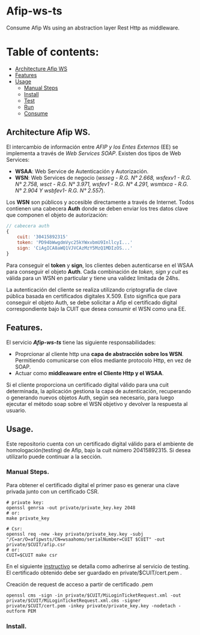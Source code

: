# Afip-ws-ts
Consume Afip Ws using an abstraction layer Rest Http as middleware.

# Table of contents:
- [Architecture Afip WS](#arquitectura_ws_afip)
- [Features](#features)
- [Usage](#usage)
  - [Manual Steps](#manual_steps)
  - [Install](#install)
  - [Test](#test)
  - [Run](#run)
  - [Consume](#consume)


## Architecture Afip WS. <a name="arquitectura_ws_afip"></a>

El intercambio de información entre _AFIP y los Entes Externos_ (EE) se implementa a través de _Web Services SOAP_.
Existen dos tipos de Web Services:
- **WSAA**: Web Service de Autenticación y Autorización.
- **WSN**: Web Services de negocio (_wsseg - R.G. N° 2.668, wsfexv1 - R.G. N° 2.758, wsct - R.G. N° 3.971,
wsfev1 - R.G. N° 4.291, wsmtxca - R.G. N° 2.904 Y wsbfev1- R.G. N° 2.557_).

Los **WSN** son públicos y accesible directamente a través de Internet.
Todos contienen una cabecera **Auth** donde se deben enviar los tres datos clave que componen el objeto de autorización:
```javascript
// cabecera auth
{
    cuit: '30415892315'
    token: 'PD94bWwgdmVyc25kYWxvbmU9InllcyI...'
    sign: 'CiAgICA8aWQ1VJVCAzMzY5MzQ1MDIzOS...'
}
```
Para conseguir el **token** y **sign**, los clientes deben autenticarse en el WSAA para conseguir el objeto **Auth**.
Cada combinación de _token, sign y cuit_ es válida para un WSN en particular y tiene una validez limitada de 24hs.

La autenticación del cliente se realiza utilizando criptografía de clave pública basada en certificados digitales X.509.
Esto significa que para conseguir el objeto Auth, se debe solicitar a Afip el certificado digital correspondiente bajo
la CUIT que desea consumir el WSN como una EE.

## Features. <a name="features"></a>

El servicio _**Afip-ws-ts**_ tiene las siguiente responsabilidades:
- Proprcionar al cliente http una **capa de abstracción sobre los WSN**. Permitiendo comunicarse con ellos mediante
protocolo Http, en vez de SOAP.
- Actuar como **middleaware entre el Cliente Http y el WSAA**.

Si el cliente proporciona un certificado digital válido para
una cuit determinada, la aplicación gestiona la capa de autenticación, recuperando o generando nuevos objetos Auth, 
según sea necesario, para luego ejecutar el método soap sobre el WSN objetivo y devolver la respuesta al usuario.

## Usage. <a name="usage"></a>

Este repositorio cuenta con un certificado digital válido para el ambiente de homologación(testing) de Afip,
bajo la cuit número 20415892315.
Si desea utilizarlo puede continuar a la sección.

### Manual Steps. <a name="manual_steps"></a>

Para obtener el certificado digital el primer paso es generar una clave privada junto con un certificado CSR.
```shell
# private key:
openssl genrsa -out private/private_key.key 2048 
# or:
make private_key

# Csr:
openssl req -new -key private/private_key.key -subj "/C=ar/O=afipwsts/CN=wsaahomo/serialNumber=CUIT $CUIT" -out private/$CUIT/afip.csr
# or:
CUIT=$CUIT make csr
```

En el siguiente [instructivo](https://www.afip.gob.ar/ws/WSASS/WSASS_como_adherirse.pdf) se detalla
como adherirse al servicio de testing.
El certificado obtenido debe ser guardado en private/$CUIT/cert.pem .

Creación de request de acceso a partir de certificado .pem
```shell
openssl cms -sign -in private/$CUIT/MiLoginTicketRequest.xml -out private/$CUIT/MiLoginTicketRequest.xml.cms -signer private/$CUIT/cert.pem -inkey private/private_key.key -nodetach -outform PEM
```

### Install. <a name="install"></a>
